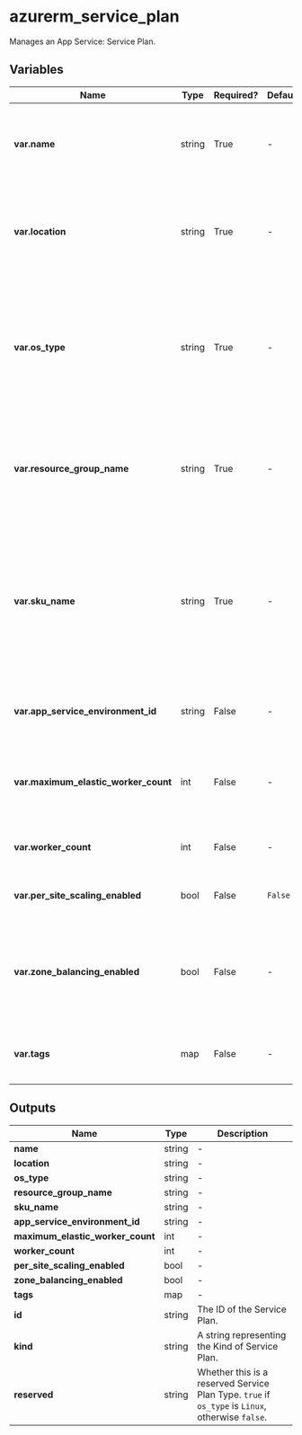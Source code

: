 # azurerm_service_plan

Manages an App Service: Service Plan.

## Variables

| Name | Type | Required? |  Default  |  possible values |  Description |
| ---- | ---- | --------- |  ----------- | ----------- | ----------- |
| **var.name** | string | True | -  |  -  |  The name which should be used for this Service Plan. Changing this forces a new AppService to be created. | 
| **var.location** | string | True | -  |  -  |  The Azure Region where the Service Plan should exist. Changing this forces a new AppService to be created. | 
| **var.os_type** | string | True | -  |  `Windows`, `Linux`, `WindowsContainer`  |  The O/S type for the App Services to be hosted in this plan. Possible values include `Windows`, `Linux`, and `WindowsContainer`. Changing this forces a new resource to be created. | 
| **var.resource_group_name** | string | True | -  |  -  |  The name of the Resource Group where the AppService should exist. Changing this forces a new AppService to be created. | 
| **var.sku_name** | string | True | -  |  `B1`, `B2`, `B3`, `D1`, `F1`, `I1`, `I2`, `I3`, `I1v2`, `I2v2`, `I3v2`, `I4v2`, `I5v2`, `I6v2`, `P1v2`, `P2v2`, `P3v2`, `P0v3`, `P1v3`, `P2v3`, `P3v3`, `P1mv3`, `P2mv3`, `P3mv3`, `P4mv3`, `P5mv3`, `S1`, `S2`, `S3`, `SHARED`, `EP1`, `EP2`, `EP3`, `WS1`, `WS2`, `WS3`, `Y1`  |  The SKU for the plan. Possible values include `B1`, `B2`, `B3`, `D1`, `F1`, `I1`, `I2`, `I3`, `I1v2`, `I2v2`, `I3v2`, `I4v2`, `I5v2`, `I6v2`, `P1v2`, `P2v2`, `P3v2`, `P0v3`, `P1v3`, `P2v3`, `P3v3`, `P1mv3`, `P2mv3`, `P3mv3`, `P4mv3`, `P5mv3`, `S1`, `S2`, `S3`, `SHARED`, `EP1`, `EP2`, `EP3`, `WS1`, `WS2`, `WS3`, and `Y1`. | 
| **var.app_service_environment_id** | string | False | -  |  -  |  The ID of the App Service Environment to create this Service Plan in. | 
| **var.maximum_elastic_worker_count** | int | False | -  |  -  |  The maximum number of workers to use in an Elastic SKU Plan. Cannot be set unless using an Elastic SKU. | 
| **var.worker_count** | int | False | -  |  -  |  The number of Workers (instances) to be allocated. | 
| **var.per_site_scaling_enabled** | bool | False | `False`  |  -  |  Should Per Site Scaling be enabled. Defaults to `false`. | 
| **var.zone_balancing_enabled** | bool | False | -  |  -  |  Should the Service Plan balance across Availability Zones in the region. Changing this forces a new resource to be created. | 
| **var.tags** | map | False | -  |  -  |  A mapping of tags which should be assigned to the AppService. | 



## Outputs

| Name | Type | Description |
| ---- | ---- | --------- | 
| **name** | string  | - | 
| **location** | string  | - | 
| **os_type** | string  | - | 
| **resource_group_name** | string  | - | 
| **sku_name** | string  | - | 
| **app_service_environment_id** | string  | - | 
| **maximum_elastic_worker_count** | int  | - | 
| **worker_count** | int  | - | 
| **per_site_scaling_enabled** | bool  | - | 
| **zone_balancing_enabled** | bool  | - | 
| **tags** | map  | - | 
| **id** | string  | The ID of the Service Plan. | 
| **kind** | string  | A string representing the Kind of Service Plan. | 
| **reserved** | string  | Whether this is a reserved Service Plan Type. `true` if `os_type` is `Linux`, otherwise `false`. | 